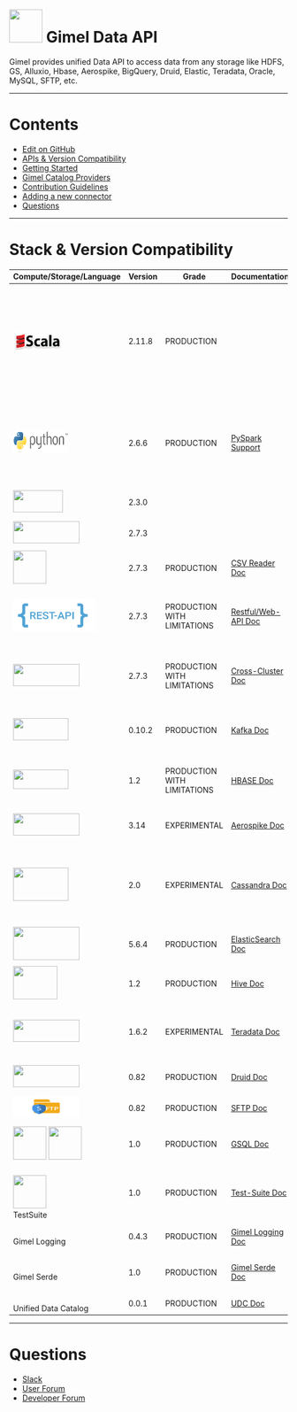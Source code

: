 # <img src="images/gimel.png" width="60" height="60" /> Gimel Data API


Gimel provides unified Data API to access data from any storage like HDFS, GS, Alluxio, Hbase, Aerospike, BigQuery, Druid, Elastic,  Teradata, Oracle, MySQL, SFTP, etc.


--------------------------------------------------------------------------------------------------------------------


Contents
=================

  * [Edit on GitHub](https://github.com/paypal/gimel)
  * [APIs & Version Compatibility](#stack-&-version-compatibility)
  * [Getting Started](getting-started/build-gimel.md)
  * [Gimel Catalog Providers](gimel-catalog/catalog-provider.md)
  * [Contribution Guidelines](CONTRIBUTING.md)
  * [Adding a new connector](gimel-connectors/adding-new-connector.md)
  * [Questions](#questions)

--------------------------------------------------------------------------------------------------------------------


# Stack & Version Compatibility

|    Compute/Storage/Language      | Version | Grade | Documentation | Notes |
| ------------- | ----------- | ------------ | ------------- |-----------------|
| <img src="images/scala.png" width="90" height="40" /> | 2.11.8 | PRODUCTION | | <br> Data API is built on scala 2.11.8 <br> regardless the library should be compatible as long as the spark major version of library and the environment match <br> |
| <img src="images/python.png" width="100" height="40" /> | 2.6.6 | PRODUCTION | [PySpark Support](getting-started/gimel-pyspark-support.md)  | Data API / GSQL works fully well with PySpark as long as spark version in environment & Gimel library matches. |
| <img src="images/spark.png" width="90" height="40" /> | 2.3.0 | | | This is the recommended version |
| <img src="images/hadoop.png" width="120" height="40" /> | 2.7.3 | | | This is the recommended version |
| <img src="images/csv.png" width="60" height="60" /> | 2.7.3 | PRODUCTION | [CSV Reader Doc](gimel-connectors/hdfs-csv.md) | CSV Reader & Writer for HDFS |
| <img src="images/restapi.png" width="150" height="60" /> | 2.7.3 | PRODUCTION WITH LIMITATIONS | [Restful/Web-API Doc](gimel-connectors/restapi.md) | <br>Allows Accessing Data<br>- to any source supporting<br>- Rest API<br> |
| <img src="images/alluxio.png" width="120" height="40" /> | 2.7.3 | PRODUCTION WITH LIMITATIONS | [Cross-Cluster Doc](gimel-connectors/hdfs-crosscluster.md) | <br>Allows Accessing Data<br>- Across Clusters<br>- Allxio<br> |
| <img src="images/kafka.png" width="100" height="40" /> | 0.10.2 | PRODUCTION | [Kafka Doc](gimel-connectors/kafka.md) | V0.10.2 is the PayPal's Supported Version of Kafka|
| <img src="images/hbase.png" width="100" height="35" />  | 1.2 | PRODUCTION WITH LIMITATIONS | [HBASE Doc](gimel-connectors/hbase.md) | Leverages SHC Connector internally & also supports Batch/Get/Puts |
| <img src="images/aerospike.png" width="120" height="40" /> | 3.14 | EXPERIMENTAL | [Aerospike Doc](gimel-connectors/aerospike.md) | Experimental API for Aerospike reads / writes |
| <img src="images/cassandra.png" width="100" height="60" /> | 2.0 | EXPERIMENTAL | [Cassandra Doc](gimel-connectors/cassandra.md) | <br>Experimental API for Cassandra reads / writes<br>Leverages DataStax Connector<br> |
| <img src="images/elasticsearch.png" width="120" height="60" /> | 5.6.4 | PRODUCTION | [ElasticSearch Doc](gimel-connectors/elasticsearch.md)| Has Special Support for PayPal's Daily ES indexes |
| <img src="images/hive.png" width="80" height="60" /> | 1.2 | PRODUCTION | [Hive Doc](gimel-connectors/hive.md) | |
| <img src="images/teradata.png" width="120" height="40" /> | 1.6.2 | EXPERIMENTAL | [Teradata Doc](gimel-connectors/teradata.md) | <br>EXPERIMENTAL API Only<br>Uses JDBC Connector internally<br> |
| <img src="images/druid.png" width="120" height="40" /> | 0.82 | PRODUCTION | [Druid Doc](gimel-connectors/druid.md) | Only Writes(Non-Batch Mode) |
| <img src="images/sftp.png" width="120" height="40" /> | 0.82 | PRODUCTION | [SFTP Doc](gimel-connectors/sftp.md) | Read/Write files from/To SFTP server |
| <img src="images/gimel.png" width="60" height="60" /> <img src="images/sql.png" width="60" height="60" /> | 1.0 | PRODUCTION | [GSQL Doc](gimel-sql/gimel-sql.md) | Refer link for using GSQL (Gimel SQL) API |
| <br> <img src="images/gimel.png" width="60" height="60" /> <br>TestSuite <br> | 1.0 | PRODUCTION | [Test-Suite Doc](gimel-testsuite/testsuite.md) | Current Implementation works with CataLog Provider - Hive |
| <br>Gimel Logging<br> | 0.4.3 | PRODUCTION | [Gimel Logging Doc](gimel-logging/gimel-logging.md) | This is the Gimel Logging Framework |
| <br>Gimel Serde<br> | 1.0 | PRODUCTION | [Gimel Serde Doc](gimel-serde/gimel-serde.md) | Pluggable gimel serializers and deserializers |
| <br>Unified Data Catalog<br> | 0.0.1 | PRODUCTION | [UDC Doc](udc/README.md) | This is Unified Data Catalog|

_________________________________________________________________________________________


# Questions

  * [Slack](https://gimel-dev.slack.com)
  * [User Forum](https://groups.google.com/d/forum/gimel-user)
  * [Developer Forum](https://groups.google.com/d/forum/gimel-dev)
